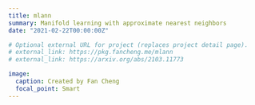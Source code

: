 ```yaml
---
title: mlann
summary: Manifold learning with approximate nearest neighbors
date: "2021-02-22T00:00:00Z"

# Optional external URL for project (replaces project detail page).
# external_link: https://pkg.fancheng.me/mlann
# external_link: https://arxiv.org/abs/2103.11773

image:
  caption: Created by Fan Cheng
  focal_point: Smart
---
```

